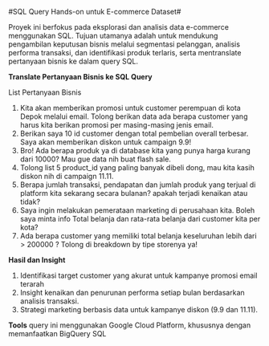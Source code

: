 #SQL Query Hands-on untuk E-commerce Dataset#

Proyek ini berfokus pada eksplorasi dan analisis data e-commerce menggunakan SQL. Tujuan utamanya adalah untuk mendukung pengambilan keputusan bisnis melalui segmentasi pelanggan, analisis performa transaksi, dan identifikasi produk terlaris, serta mentranslate pertanyaan bisnis ke dalam query SQL.

**Translate Pertanyaan Bisnis ke SQL Query**

List Pertanyaan Bisnis
1. Kita akan memberikan promosi untuk customer perempuan di kota Depok melalui email. Tolong berikan data ada berapa customer yang harus kita berikan promosi per masing-masing jenis email.
2. Berikan saya 10 id customer dengan total pembelian overall terbesar. Saya akan memberikan diskon untuk campaign 9.9!
3. Bro! Ada berapa produk ya di database kita yang punya harga kurang dari 10000? Mau gue data nih buat flash sale.
4. Tolong list 5 product_id yang paling banyak dibeli dong, mau kita kasih diskon nih di campaign 11.11.
5. Berapa jumlah transaksi, pendapatan dan jumlah produk yang terjual di platform kita sekarang secara bulanan? apakah terjadi kenaikan atau tidak?
6. Saya ingin melakukan pemerataan marketing di perusahaan kita. Boleh saya minta info Total belanja dan rata-rata belanja dari customer kita per kota?
7. Ada berapa customer yang memiliki total belanja keseluruhan lebih dari > 200000 ? Tolong di breakdown by tipe storenya ya!

**Hasil dan Insight**
1. Identifikasi target customer yang akurat untuk kampanye promosi email terarah
2. Insight kenaikan dan penurunan performa setiap bulan berdasarkan analisis transaksi.
3. Strategi marketing berbasis data untuk kampanye diskon (9.9 dan 11.11).

**Tools**
query ini menggunakan Google Cloud Platform, khususnya dengan memanfaatkan BigQuery SQL
